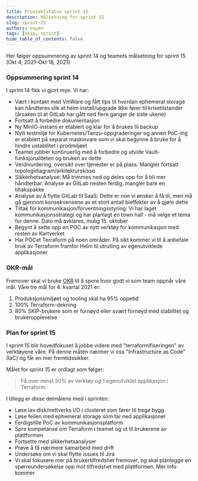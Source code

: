 ```yaml
---
title: Prosjektstatus sprint 15
description: Målsetning for sprint 15
slug: sprint-15
authors: espen
tags: [skip, sprint]
hide_table_of_contents: false
---
```


Her følger oppsummering av sprint 14 og teamets målsetning for sprint 15 (Okt 4,
2021–Okt 18, 2021).

<!--truncate-->

### Oppsummering sprint 14

I sprint 14 fikk vi gjort mye. Vi har:

- Vært i kontakt med VmWare og fått tips til hvordan ephemeral storage kan
  håndteres slik at helm install/upgrade ikke fører til krisetilstander (årsaken
  til at GitLab har gått ned flere ganger de siste ukene)
- Fortsatt å forbedre dokumentasjon
- Ny MinIO-instans er etablert og klar for å brukes til backup
- Nytt testmiljø for Kubernetes/Tanzu-oppgraderinger og annen PoC-ing er
  etablert på separat maskinvare som vi skal begynne å bruke for å hindre
  ustabilitet i prodmiljøet
- Teamet jobber kontinuerlig med å forbedre og utvide Vault-funksjonaliteten og
  bruken av dette
- Verdivurdering, oversikt over tjenester er på plass. Mangler fortsatt
  topologidiagram/arkitekturskisse
- Sikkerhetsanalyse: Må trimmes ned og deles opp for å bli mer håndterbar.
  Analyse av GitLab nesten ferdig, mangler bare en tiltakspakke
- Analyse av å flytte GitLab til SaaS: Dette er noe vi ønsker å få til, men må
  gå gjennom konsekvensene av et stort antall bieffekter av å gjøre dette
- Tiltak for kommunikasjon/forventningsstyring: Vi har laget
  kommunikasjonsstrategi og har planlagt en town hall - må velge et tema for
  denne. Dato må avklares, mulig 15. oktober
- Begynt å sette opp en POC av nytt verktøy for kommunikasjon med resten av
  Kartverket
- Har POCet Terraform på noen områder. På sikt kommer vi til å anbefale bruk av
  Terraform framfor Helm til utrulling av egenutviklede applikasjoner

### OKR-mål

Fremover skal vi bruke [OKR][okr] til å spore hvor godt vi som team oppnår våre
mål. Våre tre mål for 4. kvartal 2021 er:

1. Produksjonsmiljøet og tooling skal ha 95% oppetid
2. 100% Terraform-dekning
3. 80% SKIP-brukere som er fornøyd eller svært fornøyd med stabilitet og
   brukeropplevelse

[okr]: https://corporatefinanceinstitute.com/resources/knowledge/strategy/objectives-and-key-results-okr/

### Plan for sprint 15

I sprint 15 blir hovedfokuset å jobbe videre med "terraformifiseringen" av
verktøyene våre. På denne måten nærmer vi oss "Infrastructure as Code" (IaC) og
får en mer fremtidssikker.

Målet for sprint 15 er ordlagt som følger:

> Få over minst 50% av verktøy og 1 egenutviklet applikasjon i Terraform

I tillegg er disse delmålene med i sprinten:

- Løse lav disk/nettverks I/O i clusteret som fører til trege bygg
- Løse feilen med ephemeral storage som tar ned applikasjoner
- Ferdigstille PoC av kommunikasjonsplatform
- Spre kompetanse om Terraform i teamet og ut til brukerene av plattformen
- Fortsette med sikkerhetsanalyser
- Prøve å få nærmere samarbeid med drift
- Undersøke om vi skal flytte issues til Jira
- Vi skal fokusere mer på brukertilfredshet fremover, og skal planlegge en
  spørreundersøkelse opp mot tilfredshet med plattformen. Mer info kommer
